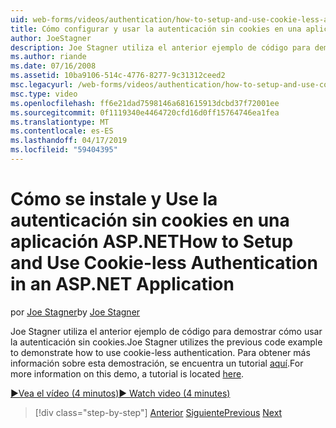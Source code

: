 ```yaml
---
uid: web-forms/videos/authentication/how-to-setup-and-use-cookie-less-authentication-in-an-aspnet-application
title: Cómo configurar y usar la autenticación sin cookies en una aplicación ASP.NET | Microsoft Docs
author: JoeStagner
description: Joe Stagner utiliza el anterior ejemplo de código para demostrar cómo usar la autenticación sin cookies. Para obtener más información sobre esta demostración, se encuentra un tutorial...
ms.author: riande
ms.date: 07/16/2008
ms.assetid: 10ba9106-514c-4776-8277-9c31312ceed2
msc.legacyurl: /web-forms/videos/authentication/how-to-setup-and-use-cookie-less-authentication-in-an-aspnet-application
msc.type: video
ms.openlocfilehash: ff6e21dad7598146a681615913dcbd37f72001ee
ms.sourcegitcommit: 0f1119340e4464720cfd16d0ff15764746ea1fea
ms.translationtype: MT
ms.contentlocale: es-ES
ms.lasthandoff: 04/17/2019
ms.locfileid: "59404395"
---
```

# <a name="how-to-setup-and-use-cookie-less-authentication-in-an-aspnet-application"></a><span data-ttu-id="cbd4a-104">Cómo se instale y Use la autenticación sin cookies en una aplicación ASP.NET</span><span class="sxs-lookup"><span data-stu-id="cbd4a-104">How to Setup and Use Cookie-less Authentication in an ASP.NET Application</span></span>

<span data-ttu-id="cbd4a-105">por [Joe Stagner](https://github.com/JoeStagner)</span><span class="sxs-lookup"><span data-stu-id="cbd4a-105">by [Joe Stagner](https://github.com/JoeStagner)</span></span>

<span data-ttu-id="cbd4a-106">Joe Stagner utiliza el anterior ejemplo de código para demostrar cómo usar la autenticación sin cookies.</span><span class="sxs-lookup"><span data-stu-id="cbd4a-106">Joe Stagner utilizes the previous code example to demonstrate how to use cookie-less authentication.</span></span> <span data-ttu-id="cbd4a-107">Para obtener más información sobre esta demostración, se encuentra un tutorial [aquí](../../overview/older-versions-security/introduction/forms-authentication-configuration-and-advanced-topics-vb.md).</span><span class="sxs-lookup"><span data-stu-id="cbd4a-107">For more information on this demo, a tutorial is located [here](../../overview/older-versions-security/introduction/forms-authentication-configuration-and-advanced-topics-vb.md).</span></span>

[<span data-ttu-id="cbd4a-108">&#9654;Vea el vídeo (4 minutos)</span><span class="sxs-lookup"><span data-stu-id="cbd4a-108">&#9654; Watch video (4 minutes)</span></span>](https://channel9.msdn.com/Blogs/ASP-NET-Site-Videos/how-to-setup-and-use-cookie-less-authentication-in-an-aspnet-application)

> [!div class="step-by-step"]
> <span data-ttu-id="cbd4a-109">[Anterior](how-to-change-the-forms-authentication-properties.md)
> [Siguiente](asp-forms-login-relocation.md)</span><span class="sxs-lookup"><span data-stu-id="cbd4a-109">[Previous](how-to-change-the-forms-authentication-properties.md)
[Next](asp-forms-login-relocation.md)</span></span>
